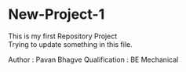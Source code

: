# New-Project-1
This is my first Repository Project
</br>
Trying to update something in this file.
</hr>
Author  : Pavan Bhagve
Qualification : BE Mechanical
